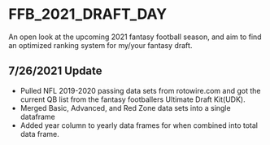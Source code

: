 # FFB_2021_DRAFT_DAY
An open look at the upcoming 2021 fantasy football season, and aim to find an optimized ranking system for my/your fantasy draft.

## 7/26/2021 Update
- Pulled NFL 2019-2020 passing data sets from rotowire.com and got the current QB list from the fantasy footballers Ultimate Draft Kit(UDK).
- Merged Basic, Advanced, and Red Zone data sets into a single dataframe
- Added year column to yearly data frames for when combined into total data frame. 
